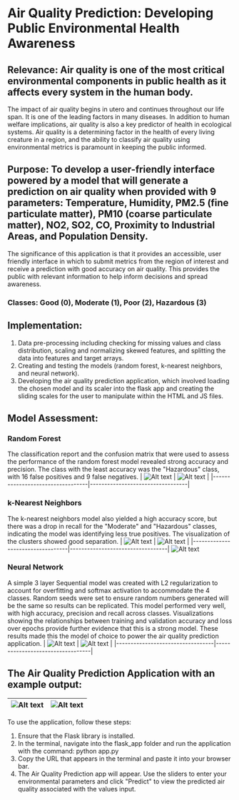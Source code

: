 # Air Quality Prediction: Developing Public Environmental Health Awareness

## Relevance: Air quality is one of the most critical environmental components in public health as it affects every system in the human body. 
The impact of air quality begins in utero and continues throughout our life span.
It is one of the leading factors in many diseases. 
In addition to human welfare implications, air quality is also a key predictor of health in ecological systems.
Air quality is a determining factor in the health of every living creature in a region, and the ability to classify air quality using environmental metrics is paramount in keeping the public informed. 
## Purpose: To develop a user-friendly interface powered by a model that will generate a prediction on air quality when provided with 9 parameters: Temperature, Humidity, PM2.5 (fine particulate matter), PM10 (coarse particulate matter), NO2, SO2, CO, Proximity to Industrial Areas, and Population Density.
The significance of this application is that it provides an accessible, user friendly interface in which to submit metrics from the region of interest and receive a prediction with good accuracy on air quality. This provides the public with relevant information to help inform decisions and spread awareness.
### Classes: Good (0), Moderate (1), Poor (2), Hazardous (3)
## Implementation: 
  1. Data pre-processing including checking for missing values and class distribution, scaling and normalizing skewed features, and splitting the data into features and target arrays.
  2. Creating and testing the models (random forest, k-nearest neighbors, and neural network).
  4. Developing the air quality prediction application, which involved loading the chosen model and its scaler into the flask app and creating the sliding scales for the user to manipulate within the HTML and JS files.
## Model Assessment:
### Random Forest
The classification report and the confusion matrix that were used to assess the performance of the random forest model revealed strong accuracy and precision. The class with the least accuracy was the "Hazardous" class, with 16 false positives and 9 false negatives.
| ![Alt text](https://i.imgur.com/BMvODtZ.png) | ![Alt text](https://i.imgur.com/wgo2JOi.png) |
|----------------------------------|----------------------------------|
### k-Nearest Neighbors
The k-nearest neighbors model also yielded a high accuracy score, but there was a drop in recall for the "Moderate" and "Hazardous" classes, indicating the model was identifying less true positives. The visualization of the clusters showed good separation.
| ![Alt text](https://i.imgur.com/rIbvxJv.png) | ![Alt text](https://i.imgur.com/q9LJ9sZ.png) |
|----------------------------------|----------------------------------|
![Alt text](https://i.imgur.com/mrMTDQJ.png)
### Neural Network
A simple 3 layer Sequential model was created with L2 regularization to account for overfitting and softmax activation to accommodate the 4 classes. Random seeds were set to ensure random numbers generated will be the same so results can be replicated. This model performed very well, with high accuracy, precision and recall across classes. Visualizations showing the relationships between training and validation accuracy and loss over epochs provide further evidence that this is a strong model. These results made this the model of choice to power the air quality prediction application.
| ![Alt text](https://i.imgur.com/BMvODtZ.png) | ![Alt text](https://i.imgur.com/n4rLQJT.png) |
|----------------------------------|----------------------------------|
## The Air Quality Prediction Application with an example output: 
| ![Alt text](https://i.imgur.com/Kw5YJWu.png) | ![Alt text](https://i.imgur.com/nYioddi.png) |
|----------------------------------|----------------------------------|

To use the application, follow these steps:
  1. Ensure that the Flask library is installed.
  2. In the terminal, navigate into the flask_app folder and run the application with the command: python app.py
  4. Copy the URL that appears in the terminal and paste it into your browser bar.
  5. The Air Quality Prediction app will appear. Use the sliders to enter your environmental parameters and click "Predict" to view the predicted air quality associated with the values input.
